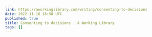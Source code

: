 ```yaml
---
link: https://aworkinglibrary.com/writing/consenting-to-decisions
date: 2022-11-18 16:58 UTC
published: true
title: Consenting to decisions | A Working Library
tags: []
---
```



